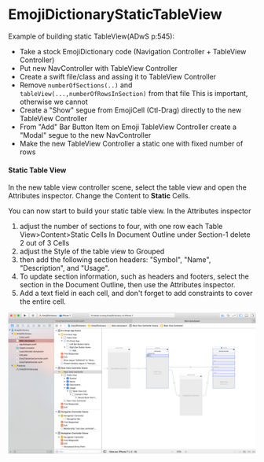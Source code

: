 # EmojiDictionaryStaticTableView

Example of building static TableView(ADwS p:545):<br>

* Take a stock EmojiDictionary code (Navigation Controller + TableView Controller)
* Put new NavController with TableView Controller
* Create a swift file/class and assing it to TableView Controller
* Remove ```numberOfSections(..)``` and ```tableView(...,numberOfRowsInSection)``` from that file
  This is important, otherwise we cannot 
* Create a "Show" segue from EmojiCell (Ctl-Drag) directly to the new TableView Controller
* From "Add" Bar Button Item on Emoji TableView Controller create a "Modal" segue to the new NavController 
* Make  the new TableView Controller a static one with fixed number of rows 

#### Static Table View
In the new table view controller scene, select the table view and open the Attributes inspector. Change the Content to **Static** Cells.

You can now start to build your static table view. In the Attributes inspector
1. adjust the number of sections to four, with one row each
Table View>Content>Static Cells
In Document Outline under Section-1 delete 2 out of 3 Cells
2. adjust the Style of the table view to Grouped
3. then add the following section headers: "Symbol", "Name", "Description", and "Usage".
4. To update section information, such as headers and footers, select the section in the Document Outline, then use the Attributes inspector.
5. Add a text field in each cell, and don't forget to add constraints to cover the entire cell.

![storyboard](https://github.com/oobii/EmojiDictStaticTableView/blob/StaticTableView/StaticTableViewStoryboard.png)

